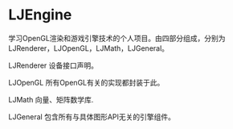 LJEngine
========

学习OpenGL渲染和游戏引擎技术的个人项目。由四部分组成，分别为LJRenderer，LJOpenGL，LJMath，LJGeneral。

LJRenderer
设备接口声明。

LJOpenGL
所有OpenGL有关的实现都封装于此。

LJMath
向量、矩阵数学库.

LJGeneral
包含所有与具体图形API无关的引擎组件。
